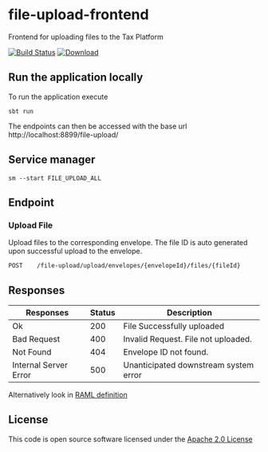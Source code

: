 # file-upload-frontend

Frontend for uploading files to the Tax Platform

[![Build Status](https://travis-ci.org/hmrc/file-upload-frontend.svg?branch=master)](https://travis-ci.org/hmrc/file-upload-frontend) [ ![Download](https://api.bintray.com/packages/hmrc/releases/file-upload-frontend/images/download.svg) ](https://bintray.com/hmrc/releases/file-upload-frontend/_latestVersion)

## Run the application locally

To run the application execute

```
sbt run
```

The endpoints can then be accessed with the base url http://localhost:8899/file-upload/

## Service manager

```
sm --start FILE_UPLOAD_ALL
```

## Endpoint

### Upload File
Upload files to the corresponding envelope. The file ID is auto generated upon successful upload to the envelope.


```
POST    /file-upload/upload/envelopes/{envelopeId}/files/{fileId}
```
## Responses
| Responses    | Status    | Description |
| --------|---------|-------|
| Ok  | 200   | File Successfully uploaded  |
| Bad Request  | 400   |  Invalid Request. File not uploaded. |
| Not Found | 404   |  Envelope ID not found. |
| Internal Server Error  | 500   |  Unanticipated downstream system error |

Alternatively look in [RAML definition](raml/file-upload-frontend.raml)
            
## License

This code is open source software licensed under the [Apache 2.0 License]("http://www.apache.org/licenses/LICENSE-2.0.html")
